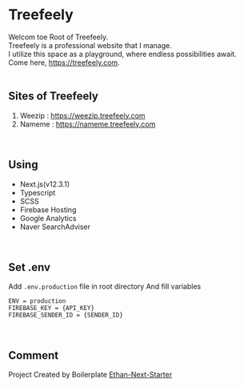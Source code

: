# Treefeely
Welcom toe Root of Treefeely.  
Treefeely is a professional website that I manage.  
I utilize this space as a playground, where endless possibilities await.  
Come here, https://treefeely.com.  
<br/>

## Sites of Treefeely
1. Weezip : https://weezip.treefeely.com
2. Nameme : https://nameme.treefeely.com
<br/>

## Using
- Next.js(v12.3.1)
- Typescript
- SCSS
- Firebase Hosting
- Google Analytics
- Naver SearchAdviser
<br/>

## Set .env
Add `.env.production` file in root directory
And fill variables
```
ENV = production
FIREBASE_KEY = {API_KEY}
FIREBASE_SENDER_ID = {SENDER_ID}
```
<br/>

## Comment
Project Created by Boilerplate [Ethan-Next-Starter](https://github.com/dearlsh94/Ethan-Next-Starter)
